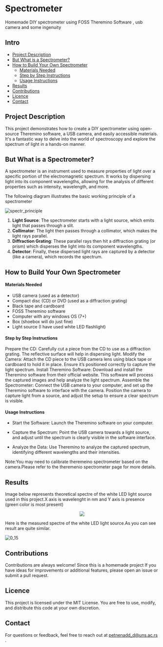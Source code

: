 # Spectrometer
Homemade DIY spectrometer using FOSS Theremino Software , usb camera and some ingenuity

## Intro 

- [Project Description](#project-description)
- [But What is a Spectrometer?](#but-what-is-a-spectrometer)
- [How to Build Your Own Spectrometer](#how-to-build-your-own-spectrometer)
  - [Materials Needed](#materials-needed)
  - [Step by Step Instructions](#step-by-step-instructions)
  - [Usage Instructions](#usage-instructions) 
- [Results](#results)
- [Contributions](#contributions)
- [Licence](#licence)
- [Contact](#contact)
  

## Project Description 
This project demonstrates how to create a DIY   spectrometer using open-source Theremino software, a USB camera, and easily accessible materials. It's a fantastic way to delve into the world of spectroscopy and explore the spectrum of light in a hands-on manner.

## But What is a Spectrometer?

A spectrometer is an instrument used to measure properties of light over a specific portion of the electromagnetic spectrum. It works by dispersing light into its component wavelengths, allowing for the analysis of different properties such as intensity, wavelength, and more.

The following diagram illustrates the basic working principle of a spectrometer


![spectr_principle](https://github.com/Meg4Byte/Spectrometer/assets/121357383/48567232-f5ac-4c01-af24-f59dfd9d1e06)


1. **Light Source**: The spectrometer starts with a light source, which emits light that passes through a slit.
2. **Collimator**: The light then passes through a collimator, which makes the light rays parallel.
3. **Diffraction Grating**: These parallel rays then hit a diffraction grating (or prism) which disperses the light into its component wavelengths.
4. **Detector**: Finally, these dispersed light rays are captured by a detector (like a camera), which records the spectrum.


## How to Build Your Own Spectrometer

#### Materials Needed
- USB camera (used as a detector)
- Compact disc (CD) or DVD (used as a diffraction grating)
- Black tape and cardboard
- FOSS Theremino software
- Computer with any windows OS (7+) 
- Box (shoebox will do just fine)
- Light source (I have used white LED flashlight) 

#### Step by Step Instructions

Prepare the CD: Carefully cut a piece from the CD to use as a diffraction grating. The reflective surface will help in dispersing light.
Modify the Camera: Attach the CD piece to the USB camera lens using black tape or cardboard to hold it in place. Ensure it’s positioned correctly to capture the light spectrum.
Install Theremino Software: Download and install the Theremino software from their official website. This software will process the captured images and help analyze the light spectrum.
Assemble the Spectrometer: Connect the USB camera to your computer, and set up the Theremino software to interface with the camera. Position the camera to capture light from a source, and adjust the setup to ensure a clear spectrum is visible.

#### Usage Instructions

- Start the Software: Launch the Theremino software on your computer.

- Capture the Spectrum: Point the USB camera towards a light source, and adjust until the spectrum is clearly visible in the software interface.
  
- Analyze the Data: Use Theremino to analyze the captured spectrum, identifying different wavelengths and their intensities.

Note:You may need to calibrate theremeino spectrometer based on the camera.Please refer to the theremenio spectrometer page for more details.

## Results 

Image below represents theoretical spectre of the white LED light source used in this project.X axis is wavelenght in nm and Y axis is presence (green color is most present) 

<p align="center">
  <img src="https://github.com/Meg4Byte/Spectrometer/assets/121357383/3fafc033-e831-4ad7-bda6-fd37cf13e829">

</p>

Here is the measured spectre of the white LED light source.As you can see result are quite similar.

   ![0_15](https://github.com/Meg4Byte/Spectrometer/assets/121357383/51b78181-9099-49b3-ae1e-b044c51142d0)


## Contributions 

Contributions are always welcome! Since this is a homemade project If you have ideas for improvements or additional features, please open an issue or submit a pull request.

## Licence
  This project is licensed under the MIT License. You are free to use, modify, and distribute this code at your own discretion.

## Contact 

  For questions or feedback, feel free to reach out at petnenadd_d@uns.ac.rs .
